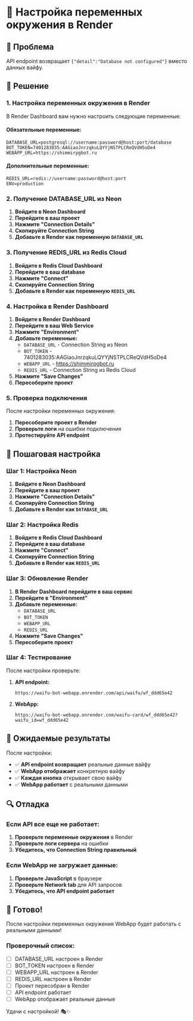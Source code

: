 # 🔧 Настройка переменных окружения в Render

## 🎯 Проблема

API endpoint возвращает `{"detail":"Database not configured"}` вместо данных вайфу.

## 🔧 Решение

### 1. Настройка переменных окружения в Render

В Render Dashboard вам нужно настроить следующие переменные:

#### **Обязательные переменные:**
```
DATABASE_URL=postgresql://username:password@host:port/database
BOT_TOKEN=7401283035:AAGiaoJnrzqkuLQYYjNSTPLCReQVdH5oDe4
WEBAPP_URL=https://shimmirpgbot.ru
```

#### **Дополнительные переменные:**
```
REDIS_URL=redis://username:password@host:port
ENV=production
```

### 2. Получение DATABASE_URL из Neon

1. **Войдите в Neon Dashboard**
2. **Перейдите в ваш проект**
3. **Нажмите "Connection Details"**
4. **Скопируйте Connection String**
5. **Добавьте в Render как переменную `DATABASE_URL`**

### 3. Получение REDIS_URL из Redis Cloud

1. **Войдите в Redis Cloud Dashboard**
2. **Перейдите в ваш database**
3. **Нажмите "Connect"**
4. **Скопируйте Connection String**
5. **Добавьте в Render как переменную `REDIS_URL`**

### 4. Настройка в Render Dashboard

1. **Войдите в Render Dashboard**
2. **Перейдите в ваш Web Service**
3. **Нажмите "Environment"**
4. **Добавьте переменные:**
   - `DATABASE_URL` - Connection String из Neon
   - `BOT_TOKEN` - 7401283035:AAGiaoJnrzqkuLQYYjNSTPLCReQVdH5oDe4
   - `WEBAPP_URL` - https://shimmirpgbot.ru
   - `REDIS_URL` - Connection String из Redis Cloud
5. **Нажмите "Save Changes"**
6. **Пересоберите проект**

### 5. Проверка подключения

После настройки переменных окружения:

1. **Пересоберите проект в Render**
2. **Проверьте логи** на ошибки подключения
3. **Протестируйте API endpoint**

## 🚀 Пошаговая настройка

### Шаг 1: Настройка Neon

1. **Войдите в Neon Dashboard**
2. **Перейдите в ваш проект**
3. **Нажмите "Connection Details"**
4. **Скопируйте Connection String**
5. **Добавьте в Render как `DATABASE_URL`**

### Шаг 2: Настройка Redis

1. **Войдите в Redis Cloud Dashboard**
2. **Перейдите в ваш database**
3. **Нажмите "Connect"**
4. **Скопируйте Connection String**
5. **Добавьте в Render как `REDIS_URL`**

### Шаг 3: Обновление Render

1. **В Render Dashboard перейдите в ваш сервис**
2. **Перейдите в "Environment"**
3. **Добавьте переменные:**
   - `DATABASE_URL`
   - `BOT_TOKEN`
   - `WEBAPP_URL`
   - `REDIS_URL`
4. **Нажмите "Save Changes"**
5. **Пересоберите проект**

### Шаг 4: Тестирование

После настройки проверьте:

1. **API endpoint:**
   ```
   https://waifu-bot-webapp.onrender.com/api/waifu/wf_ddd65e42
   ```

2. **WebApp:**
   ```
   https://waifu-bot-webapp.onrender.com/waifu-card/wf_ddd65e42?waifu_id=wf_ddd65e42
   ```

## 🎯 Ожидаемые результаты

После настройки:

- ✅ **API endpoint возвращает** реальные данные вайфу
- ✅ **WebApp отображает** конкретную вайфу
- ✅ **Каждая кнопка** открывает свою вайфу
- ✅ **WebApp работает** с реальными данными

## 🔍 Отладка

### Если API все еще не работает:

1. **Проверьте переменные окружения** в Render
2. **Проверьте логи сервера** на ошибки
3. **Убедитесь, что Connection String правильный**

### Если WebApp не загружает данные:

1. **Проверьте JavaScript** в браузере
2. **Проверьте Network tab** для API запросов
3. **Убедитесь, что API endpoint работает**

## 🎉 Готово!

После настройки переменных окружения WebApp будет работать с реальными данными!

### Проверочный список:

- [ ] DATABASE_URL настроен в Render
- [ ] BOT_TOKEN настроен в Render
- [ ] WEBAPP_URL настроен в Render
- [ ] REDIS_URL настроен в Render
- [ ] Проект пересобран в Render
- [ ] API endpoint работает
- [ ] WebApp отображает реальные данные

Удачи с настройкой! 🎭✨
